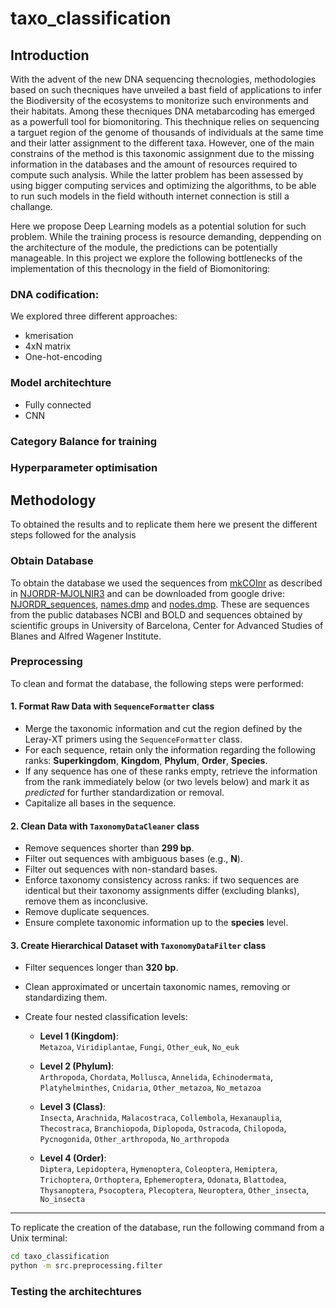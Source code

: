 # taxo_classification

## Introduction
With the advent of the new DNA sequencing thecnologies, methodologies based on such thecniques have unveiled a bast field of applications to infer the Biodiversity of the ecosystems to monitorize such environments and their habitats. Among these thecniques DNA metabarcoding has emerged as a powerfull tool for biomonitoring. This thechnique relies on sequencing a targuet region of the genome of thousands of individuals at the same time and their latter assignment to the different taxa. However, one of the main constrains of the method is this taxonomic assignment due to the missing information in the databases and the amount of resources required to compute such analysis. While the latter problem has been assessed by using bigger computing services and optimizing the algorithms, to be able to run such models in the field withouth internet connection is still a challange. 

Here we propose Deep Learning models as a potential solution for such problem. While the training process is resource demanding, deppending on the architecture of the module, the predictions can be potentially manageable. In this project we explore the following bottlenecks of the implementation of this thecnology in the field of Biomonitoring:

### DNA codification:
We explored three different approaches:
- kmerisation
- 4xN matrix
- One-hot-encoding

### Model architechture
- Fully connected
- CNN

### Category Balance for training

### Hyperparameter optimisation

## Methodology
To obtained the results and to replicate them here we present the different steps followed for the analysis

### Obtain Database
To obtain the database we used the sequences from [mkCOInr](https://github.com/meglecz/mkCOInr) as described in [NJORDR-MJOLNIR3](https://github.com/adriantich/NJORDR-MJOLNIR3) and can be downloaded from google drive: [NJORDR_sequences](https://drive.google.com/file/d/1YU_jIRIm9rpEC4okD5xh2qr3EnGBg3i8/view?usp=sharing), [names.dmp](https://drive.google.com/file/d/1WrRHX5Mf23ijg03K5YNaAx3dtzgIX5Zn/view?usp=sharing) and [nodes.dmp](https://drive.google.com/file/d/1D4g7PP-mdP9xqsxM9ZC_Bz9wqANkf6UN/view?usp=sharing). These are sequences from the public databases NCBI and BOLD and sequences obtained by scientific groups in University of Barcelona, Center for Advanced Studies of Blanes and Alfred Wagener Institute.

### Preprocessing

To clean and format the database, the following steps were performed:

#### 1. Format Raw Data with `SequenceFormatter` class
- Merge the taxonomic information and cut the region defined by the Leray-XT primers using the `SequenceFormatter` class.
- For each sequence, retain only the information regarding the following ranks: **Superkingdom**, **Kingdom**, **Phylum**, **Order**, **Species**.
- If any sequence has one of these ranks empty, retrieve the information from the rank immediately below (or two levels below) and mark it as *predicted* for further standardization or removal.
- Capitalize all bases in the sequence.

#### 2. Clean Data with `TaxonomyDataCleaner` class
- Remove sequences shorter than **299 bp**.
- Filter out sequences with ambiguous bases (e.g., **N**).
- Filter out sequences with non-standard bases.
- Enforce taxonomy consistency across ranks: if two sequences are identical but their taxonomy assignments differ (excluding blanks), remove them as inconclusive.
- Remove duplicate sequences.
- Ensure complete taxonomic information up to the **species** level.

#### 3. Create Hierarchical Dataset with `TaxonomyDataFilter` class
- Filter sequences longer than **320 bp**.
- Clean approximated or uncertain taxonomic names, removing or standardizing them.
- Create four nested classification levels:

  - **Level 1 (Kingdom)**:  
    `Metazoa`, `Viridiplantae`, `Fungi`, `Other_euk`, `No_euk`

  - **Level 2 (Phylum)**:  
    `Arthropoda`, `Chordata`, `Mollusca`, `Annelida`, `Echinodermata`, `Platyhelminthes`, `Cnidaria`, `Other_metazoa`, `No_metazoa`

  - **Level 3 (Class)**:  
    `Insecta`, `Arachnida`, `Malacostraca`, `Collembola`, `Hexanauplia`, `Thecostraca`, `Branchiopoda`, `Diplopoda`, `Ostracoda`, `Chilopoda`, `Pycnogonida`, `Other_arthropoda`, `No_arthropoda`

  - **Level 4 (Order)**:  
    `Diptera`, `Lepidoptera`, `Hymenoptera`, `Coleoptera`, `Hemiptera`, `Trichoptera`, `Orthoptera`, `Ephemeroptera`, `Odonata`, `Blattodea`, `Thysanoptera`, `Psocoptera`, `Plecoptera`, `Neuroptera`, `Other_insecta`, `No_insecta`

---

To replicate the creation of the database, run the following command from a Unix terminal:

```bash
cd taxo_classification
python -m src.preprocessing.filter
```

### Testing the architechtures